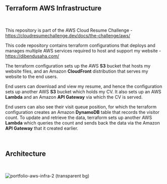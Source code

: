 ## Terraform AWS Infrastructure
<br />

This repository is part of the AWS Cloud Resume Challenge - <br />
https://cloudresumechallenge.dev/docs/the-challenge/aws/

This code repository contains terraform configurations that deploys and manages multiple AWS services required to host and support my website - <br />https://dibendusaha.com/

The terraform configuration sets up the AWS **S3** bucket that hosts my website files, and an Amazon **CloudFront** distribution that serves my website to the end users.

End users can download and view my resume, and hence the configuration sets up another AWS **S3** bucket which holds my CV. It also sets up an AWS **Lambda** and an Amazon **API Gateway** via which the CV is served.

End users can also see their visit queue position, for which the terraform configuration creates an Amazon **DynamoDB** table that records the visitor count. To update and retrieve the data, terraform sets up another AWS **Lambda** which queries the count and sends back the data via the Amazon **API Gateway** that it created earlier.

<br />

## Architecture
<br />

![portfolio-aws-infra-2 (transparent bg)](https://github.com/user-attachments/assets/a6d82af3-3f29-4b04-ac52-b8083b3c001f)
